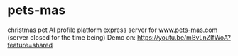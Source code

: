 # pets-mas
christmas pet AI profile platform 
express server for www.pets-mas.com (server closed for the time being)
Demo on: https://youtu.be/mBvLnZIfWoA?feature=shared 
